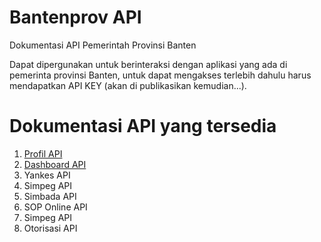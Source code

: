 # Bantenprov API
Dokumentasi API Pemerintah Provinsi Banten

Dapat dipergunakan untuk berinteraksi dengan aplikasi yang ada di pemerinta provinsi Banten, untuk dapat mengakses terlebih dahulu harus mendapatkan API KEY (akan di publikasikan kemudian...).

# Dokumentasi API yang tersedia
1. [Profil API](http://api-01.dev.bantenprov.go.id/docs/profil)
2. [Dashboard API](http://api-01.dev.bantenprov.go.id/docs/dashboard)
3. Yankes API
4. Simpeg API
5. Simbada API
6. SOP Online API
7. Simpeg API
8. Otorisasi API